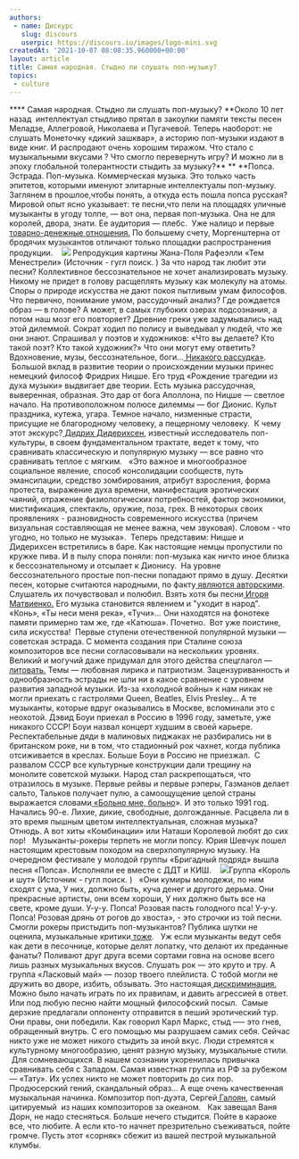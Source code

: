 ```yaml
---
authors:
 - name: Дискурс
   slug: discours
   userpic: https://discours.io/images/logo-mini.svg
createdAt: '2021-10-07 08:08:35.960000+00:00'
layout: article
title: Самая народная. Стыдно ли слушать поп-музыку?
topics:
 - culture
---
```


\***\* Самая народная. Стыдно ли слушать поп-музыку? **Около 10 лет назад 
интеллектуал стыдливо прятал в закоулки памяти тексты песен Меладзе, Аллегровой,
Николаева и Пугачевой. Теперь наоборот: не слушать Монеточку «дикий зашквар», а
историю поп-музыки издают в виде книг. И распродают очень хорошим тиражом. Что
стало с музыкальными вкусами ? Что смогло перевернуть игру? И можно ли в эпоху
глобальной толерантности стыдить за музыку?\*\* \*\* \*\*Попса. Эстрада.
Поп-музыка. Коммерческая музыка. Это только часть эпитетов, которыми именуют
элитарные интеллектуалы поп-музыку. Заглянем в прошлое,чтобы понять, а откуда
есть пошла попса русская? Мировой опыт ясно указывает: те песни,что пели на
площадях уличные музыканты в угоду толпе, — вот она, первая поп-музыка. Она не
для королей, двора, знати. Ее аудитория — плебс.  Уже налицо и
первые[ товарно-денежные отношения.](https://www.svoboda.org/a/27446258.html) По
большему счету, Моргенштерна от бродячих музыкантов отличают только площадки
распространения продукции.   
![](https://lh3.googleusercontent.com/SXB-_RWHfE8ZA0TJynm6ClnTTr12dpGC2pbuEVCg7-k-If4Dv-IUTugs-j_jnU71FRMgCaU3i7DnHh6DnpW2o9iWeG2EG9I7sdn9VaWAkx1sw26hyKetxPzuYd26SC4N44pw4Yo=s0)
Репродукция картины Жана-Поля Рафеэлли «Тем Менестрели» (Источник - гугл поиск.
) За что народ так любит эти песни? Коллективное бессознательное не хочет
анализировать музыку. Никому не придет в голову расщеплять музыку как молекулу
на атомы. Споры о природе искусства не дают покоя пытливым умам философов. Что
первично, понимание умом, рассудочный анализ? Где рождается образ — в голове? А
может, в самых глубоких озерах подсознания, а потом наш мозг его повторяет?
Древние греки уже задумывались над этой дилеммой. Сократ ходил по полису и
выведывал у людей, что же они знают. Спрашивал у поэтов и художников: «Что вы
делаете? Кто такой поэт? Кто такой художник?» Что они могут ему ответить?
Вдохновение, музы, бессознательное,
боги…[ Никакого рассудка»](https://theoryandpractice.ru/posts/7457-haustov1). 
 Большой вклад в развитие теории о происхождении музыки принес немецкий философ
Фридрих Ницше. Его труд «Рождение трагедии из духа музыки» выдвигает две теории.
Есть музыка рассудочная, выверенная, образная. Это дар от бога Аполлона, по
Ницше — светлое начало. На противоположном полюсе дилеммы — бог Дионис. Культ
праздника, кутежа, угара. Темное начало, низменные страсти, присущие не
благородному человеку, а пещерному человеку.  К чему этот
экскурс?[ Дидрих Дидерихсен,](https://www.dw.com/ru/%D0%BF%D0%BE%D1%87%D0%B5%D0%BC%D1%83-%D0%BF%D0%BE%D0%BF-%D0%BD%D0%B5-%D1%8F%D0%B2%D0%BB%D1%8F%D0%B5%D1%82%D1%81%D1%8F-%D0%BC%D1%83%D0%B7%D1%8B%D0%BA%D0%BE%D0%B9/a-17601068)
известный исследователь поп-культуры, в своем фундаментальном трактате, ведет к
тому, что сравнивать классическую и популярную музыку — все равно что 
сравнивать теплое с мягким.   «Это важное и многообразное социальное явление,
способ консолидации сообществ, путь эмансипации, средство зомбирования, атрибут
взросления, форма протеста, выражение духа времени, манифестация эротических
чаяний, отражение физиологических потребностей, фактор экономики, мистификация,
спектакль, оружие, поза, грех. В некоторых своих проявлениях - разновидность
современного искусства (причем визуальная составляющая не менее важна, чем
звуковая). Словом - что угодно, но только не музыка».  Теперь представим: Ницше
и Дидерихсен встретились в баре. Как настоящие немцы пропустили по кружке пива.
И в пылу спора поняли: поп-музыка как ничто иное близка к бессознательному и
отсылает к Дионису.  На уровне бессознательного простые поп-песни попадают прямо
в душу. Десятки песен, которые считаются народными, по
факту[ являются авторскими](https://russkiymir.ru/publications/207242/).
Слушатель их почувствовал и полюбил. Взять хотя бы
песни[ Игоря Матвиенко.](https://rg.ru/2020/02/06/5-glavnyh-pesen-kompozitora-igoria-matvienko.html)
Его музыка становится явлением и "уходит в народ". «Конь», «Ты неси меня река»,
«Тучи»… Они находятся на фонотеке памяти примерно там же, где «Катюша».
Почетно.  Вот уже поистине, сила искусства!  Первые ступени отечественной
популярной музыки — советская эстрада. С момента создания при Сталине союза
композиторов все песни согласовывали на нескольких уровнях. Великий и могучий
даже придумал для этого действа спецглагол
—[ литовать.](https://www.bbc.com/russian/society/2011/03/110320_5floor_rock_club)
Темы — любовная лирика и патриотизм. Зацензуриванность и однообразность эстрады
не шли ни в какое сравнение с уровнем развития западной музыки. Из-за «холодной
войны» к нам никак не могли приехать с гастролями Queen, Beatles, Elvis Presley…
А те музыканты, которые вдруг оказывались в Москве, вспоминали это с неохотой.
Дэвид Боуи приехал в Россию в 1996 году, заметьте, уже никакого СССР! Боуи
назвал концерт худшим в своей карьере. Респектабельные дяди в малиновых пиджаках
не разбирались ни в британском роке, ни в том, что стадионный рок чахнет, когда
публика отсиживается в креслах. Больше Боуи в Россию не приезжал.  С развалом
СССР все культурные конструкции дали трещину на монолите советской музыки. Народ
стал раскрепощаться, что отразилось в музыке. Первые рейвы и первые рэперы,
Газманов делает сальто, Тальков получает пулю, а самоощущение целой страны
выражается
словами[ «Больно мне, больно](https://lenta.ru/articles/2020/07/20/pop1991)». И
это только 1991 год. Начались 90-е. Лихие, дикие, свободные, долгожданные.
Расцвела ли в это время пышным цветом интеллектуальная, сложная музыка? Отнюдь.
А вот хиты «Комбинации» или Наташи Королевой любят до сих пор! 
 Музыканты-рокеры терпеть не могли попсу. Юрия Шевчук пошел настоящим крестовым
походом на сверхпопулярную музыку. На очередном фестивале у молодой группы
«Бригадный подряд» вышла песня «Попса». Исполняли ее вместе с ДДТ и КИШ.   
![](https://lh4.googleusercontent.com/W3F86jiHz_m8mllLtIRIC7YHLIKMJKe3JwJPg0DCDtnHFmSnbabowoUGpc1zXnmf7M_3yzRJC7W4evqul5mKKliuzcJNO1_DqJwVqM_ANdkDRyqs4sySATc6vXxx_TlMS5sJMrs=s0)Группа
«Король и шут» (Источник - гугл поиск. )   «Они кумиры молодежи, по ним сходят с
ума, У них, должно быть, куча денег и другого дерьма. Они прекрасные артисты,
они всем хороши, У них должно быть все на свете, кроме души. У-у-у. Попса!
Розовая пасть голодного пса! У-у-у. Попса! Розовая дрянь от рогов до хвоста», -
это строчки из той песни. Смогли рокеры пристыдить поп-музыкантов? Публика шутки
не оценила, музыкальные критики[ тоже](https://click-or-die.ru/2021/08/popsa/). 
 Уж если музыканты ведут себя как дети в песочнице, которые делят лопатку, что
делают их преданные фанаты? Поливают друг друга всеми сортами говна на основе
всего лишь разных музыкальных вкусов. Слушать рок — это круто и тру. А группа
«Ласковый май» — позор твоего плейлиста. С тобой могли не дружить во дворе,
избить, обзывать. Это
настоящая[ дискриминация.](https://click-or-die.ru/2021/08/popsa/) Можно было
начать играть по их правилам, и давить агрессией в ответ. Или под любую песню
найти мощный философский посыл.  Самые дерзкие предлагали оппоненту отправится в
пеший эротический тур. Они правы, они победили. Как говорил Карл Маркс, стыд –—
это гнев, обращенный внутрь. С его помощью мы разрушаем самих себя. Сейчас никто
уже не может никого стыдить за иной вкус. Люди стремятся к культурному
многообразию, ценят разную музыку, музыкальные стили.   Для сомневающихся. В
нашем сознании укоренилась привычка сравнивать себя с Западом. Самая известная
группа из РФ за рубежом — «Тату». Их успех никто не может повторить до сих пор.
Продюсерский гений, скандальный образ… А еще очень качественная музыкальная
начинка. Композитор поп-дуэта,
Сергей[ Галоян](https://daily.afisha.ru/music/19750-200-po-vstrechnoy-20-let-kak-slozhilas-sudba-sozdateley-tatu/),
самый цитируемый  из наших композиторов за океаном.   Как завещал Ваня Дорн, не
надо стесняться. Больше нечего стыдится. Пойте в караоке все, что любите. А если
кто-то начнет презрительно съеживаться, пойте громче. Пусть этот «сорняк» сбежит
из вашей пестрой музыкальной клумбы.
